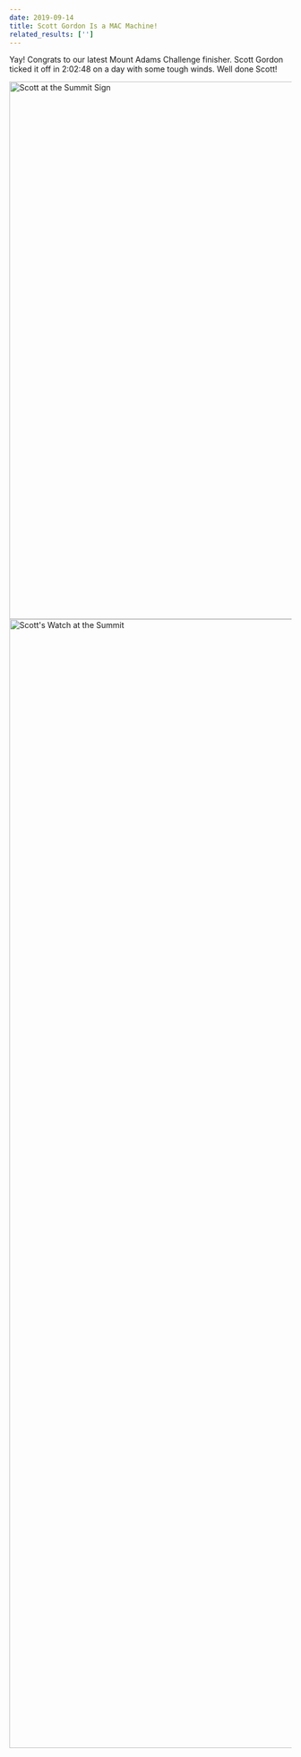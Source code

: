 ```yaml
---
date: 2019-09-14
title: Scott Gordon Is a MAC Machine!
related_results: ['']
---
```


<p>Yay! Congrats to our latest Mount Adams Challenge finisher. Scott Gordon ticked it off in 2:02:48 on a day with some tough winds. Well done Scott!</p>
<img src="/images/uploads/gordon-2019.jpg" alt="Scott at the Summit Sign" width="1280" height="960" class="img-fluid">
<img src="/images/uploads/gordon-watch-2019.jpg" alt="Scott's Watch at the Summit" width="1504" height="2016" class="img-fluid">


